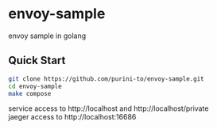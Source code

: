 # envoy-sample

envoy sample in golang

## Quick Start

```bash
git clone https://github.com/purini-to/envoy-sample.git
cd envoy-sample
make compose
```

service access to http://localhost and http://localhost/private  
jaeger access to http://localhost:16686